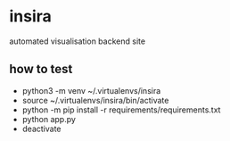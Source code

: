 # insira <br>
automated visualisation backend site <br>
## how to test <br>
* python3 -m venv ~/.virtualenvs/insira 
* source ~/.virtualenvs/insira/bin/activate
* python -m pip install -r requirements/requirements.txt
* python app.py 
* deactivate
